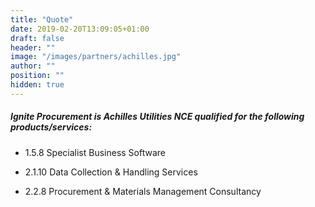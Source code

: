 ```yaml
---
title: "Quote"
date: 2019-02-20T13:09:05+01:00
draft: false
header: ""
image: "/images/partners/achilles.jpg"
author: ""
position: ""
hidden: true
---
```


##### Ignite Procurement is Achilles Utilities NCE qualified for the following products/services:

- 1.5.8 Specialist Business Software

- 2.1.10 Data Collection & Handling Services

- 2.2.8 Procurement & Materials Management Consultancy
